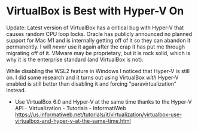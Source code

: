 # VirtualBox is Best with Hyper-V On

Update: Latest version of VirtualBox has a critical bug with Hyper-V
that causes random CPU loop locks. Oracle has publicly announced no
planned support for Mac M1 and is internally getting off of it so they
can abandon it permanently. I will *never* use it again after the crap
it has put me through migrating off of it. VMware may be proprietary,
but it is rock solid, which is why it is the enterprise standard (and
VirtualBox is not).

While disabling the WSL2 feature in Windows I noticed that Hyper-V is
still on. I did some research and it turns out using VirtualBox *with*
Hyper-V enabled is still better than disabling it and forcing
"paravirtualization" instead.

* Use VirtualBox 6.0 and Hyper-V at the same time thanks to the Hyper-V API - Virtualization - Tutorials - InformatiWeb  
  <https://us.informatiweb.net/tutorials/it/virtualization/virtualbox-use-virtualbox-and-hyper-v-at-the-same-time.html>
